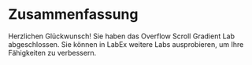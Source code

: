 # Zusammenfassung

Herzlichen Glückwunsch! Sie haben das Overflow Scroll Gradient Lab abgeschlossen. Sie können in LabEx weitere Labs ausprobieren, um Ihre Fähigkeiten zu verbessern.
